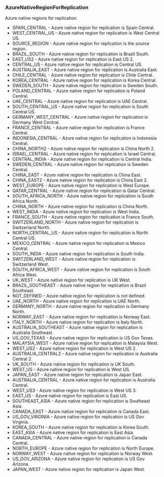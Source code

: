 ### AzureNativeRegionForReplication
Azure native regions for replication.

- SPAIN_CENTRAL - Azure native region for replication is Spain Central.
- WEST_CENTRAL_US - Azure native region for replication is West Central US.
- SOURCE_REGION - Azure native region for replication is the source region.
- BRAZIL_SOUTH - Azure native region for replication is Brazil South.
- EAST_US2 - Azure native region for replication is East US 2.
- CENTRAL_US - Azure native region for replication is Central US.
- AUSTRALIA_EAST - Azure native region for replication is Australia East.
- CHILE_CENTRAL - Azure native region for replication is Chile Central.
- KOREA_CENTRAL - Azure native region for replication is Korea Central.
- SWEDEN_SOUTH - Azure native region for replication is Sweden South.
- POLAND_CENTRAL - Azure native region for replication is Poland Central.
- UAE_CENTRAL - Azure native region for replication is UAE Central.
- SOUTH_CENTRAL_US - Azure native region for replication is South Central US.
- GERMANY_WEST_CENTRAL - Azure native region for replication is Germany West Central.
- FRANCE_CENTRAL - Azure native region for replication is France Central.
- INDONESIA_CENTRAL - Azure native region for replication is Indonesia Central.
- CHINA_NORTH2 - Azure native region for replication is China North 2.
- ISRAEL_CENTRAL - Azure native region for replication is Israel Central.
- CENTRAL_INDIA - Azure native region for replication is Central India.
- SWEDEN_CENTRAL - Azure native region for replication is Sweden Central.
- CHINA_EAST - Azure native region for replication is China East.
- CHINA_EAST2 - Azure native region for replication is China East 2.
- WEST_EUROPE - Azure native region for replication is West Europe.
- QATAR_CENTRAL - Azure native region for replication is Qatar Central.
- SOUTH_AFRICA_NORTH - Azure native region for replication is South Africa North.
- CHINA_NORTH - Azure native region for replication is China North.
- WEST_INDIA - Azure native region for replication is West India.
- FRANCE_SOUTH - Azure native region for replication is France South.
- SWITZERLAND_NORTH - Azure native region for replication is Switzerland North.
- NORTH_CENTRAL_US - Azure native region for replication is North Central US.
- MEXICO_CENTRAL - Azure native region for replication is Mexico Central.
- SOUTH_INDIA - Azure native region for replication is South India.
- SWITZERLAND_WEST - Azure native region for replication is Switzerland West.
- SOUTH_AFRICA_WEST - Azure native region for replication is South Africa West.
- UK_WEST - Azure native region for replication is UK West.
- BRAZIL_SOUTHEAST - Azure native region for replication is Brazil Southeast.
- NOT_DEFINED - Azure native region for replication is not defined.
- UAE_NORTH - Azure native region for replication is UAE North.
- GERMANY_NORTH - Azure native region for replication is Germany North.
- NORWAY_EAST - Azure native region for replication is Norway East.
- ITALY_NORTH - Azure native region for replication is Italy North.
- AUSTRALIA_SOUTHEAST - Azure native region for replication is Australia Southeast.
- US_GOV_TEXAS - Azure native region for replication is US Gov Texas.
- MALAYSIA_WEST - Azure native region for replication is Malaysia West.
- WEST_US2 - Azure native region for replication is West US 2.
- AUSTRALIA_CENTRAL2 - Azure native region for replication is Australia Central 2.
- UK_SOUTH - Azure native region for replication is UK South.
- WEST_US - Azure native region for replication is West US.
- JAPAN_EAST - Azure native region for replication is Japan East.
- AUSTRALIA_CENTRAL - Azure native region for replication is Australia Central.
- WEST_US3 - Azure native region for replication is West US 3.
- EAST_US - Azure native region for replication is East US.
- SOUTHEAST_ASIA - Azure native region for replication is Southeast Asia.
- CANADA_EAST - Azure native region for replication is Canada East.
- US_GOV_VIRGINIA - Azure native region for replication is US Gov Virginia.
- KOREA_SOUTH - Azure native region for replication is Korea South.
- EAST_ASIA - Azure native region for replication is East Asia.
- CANADA_CENTRAL - Azure native region for replication is Canada Central.
- NORTH_EUROPE - Azure native region for replication is North Europe.
- NORWAY_WEST - Azure native region for replication is Norway West.
- US_GOV_ARIZONA - Azure native region for replication is US Gov Arizona.
- JAPAN_WEST - Azure native region for replication is Japan West.
